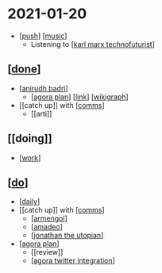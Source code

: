 # 2021-01-20

- [[push]] [[music]]
  - Listening to [[karl marx technofuturist]]
## [[done]]
- [[anirudh badri]]
  - [[agora plan]] [[link]] [[wikigraph]]
- [[catch up]] with [[comms]]
  - [[arti]]

## [[doing]]
- [[work]]
## [[do]]
- [[daily]]
- [[catch up]] with [[comms]]
  - [[armengol]]
  - [[amadeo]]
  - [[jonathan the utopian]]
- [[agora plan]]
  - [[review]]
  - [[agora twitter integration]]



[//begin]: # "Autogenerated link references for markdown compatibility"
[push]: ../push "Push"
[music]: ../music "Music"
[karl marx technofuturist]: ../karl-marx-technofuturist "Karl Marx Technofuturist"
[done]: ../done "DONE"
[anirudh badri]: ../anirudh-badri "Anirudh Badri"
[agora plan]: ../agora-plan "Agora Plan"
[link]: ../link "Link"
[wikigraph]: ../wikigraph "Wikigraph"
[comms]: ../comms "Comms"
[work]: ../work "Work"
[do]: ../do "Do"
[daily]: ../daily "Daily"
[armengol]: ../armengol "Armengol"
[amadeo]: ../amadeo "Amadeo"
[jonathan the utopian]: ../jonathan-the-utopian "Jonathan the Utopian"
[agora twitter integration]: ../agora-twitter-integration "Agora Twitter Integration"
[//end]: # "Autogenerated link references"